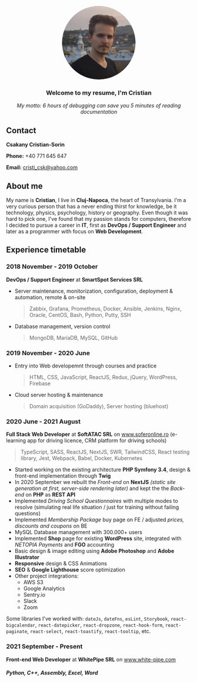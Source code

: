 <p align="center" color="gray">
  <img src="https://raw.githubusercontent.com/cristicsk/curriculum-vitae/main/public/me.png" height="auto" width="200" style="border-radius:50%">
</p>


<h3 align="center">
   Welcome to my resume, I'm Cristian
</h3>
<div align="center">
<em>
  My motto: 6 hours of debugging can save you 5 minutes of reading documentation
</em>
</div>

## Contact
**Csakany Cristian-Sorin**

**Phone:** +40 771 645 647

**Email:** cristi_csk@yahoo.com



## About me
My name is **Cristian**, I live in **Cluj-Napoca**, the heart of Transylvania. I'm a very curious person that has a never ending thirst for knowledge, be it technology, physics, psychology, history or geography. Even though it was hard to pick one, I've found that my passion stands for computers, therefore I decided to pursue a career in **IT**, first as **DevOps / Support Engineer** and later as a programmer with focus on **Web Development**.



## Experience timetable
### 2018 November - 2019 October 
**DevOps / Support Engineer** at **SmartSpot Services SRL**
- Server maintenance, monitorization, configuration, deployment & automation, remote & on-site
  > Zabbix, Grafana, Prometheus, Docker, Ansible, Jenkins, Nginx, Oracle, CentOS, Bash, Python, Putty, SSH
- Database management, version control
  > MongoDB, MariaDB, MySQL, GitHub

### 2019 November - 2020 June
- Entry into Web developemnt through courses and practice
  > HTML, CSS, JavaScript, ReactJS, Redux, jQuery, WordPress, Firebase
- Cloud server hosting & maintenance
  > Domain acquisition (GoDaddy), Server hosting (bluehost)

### 2020 June - 2021 August
**Full Stack Web Developer** at **SoftATAC SRL** on www.soferonline.ro (e-learning app for driving licence, CRM platform for driving schools)
> TypeScript, SASS, ReactJS, NextJS, SWR, TailwindCSS, React testing library, Jest, Webpack, Babel, Docker, Kubernetes
- Started working on the existing architecture **PHP Symfony 3.4**, design & front-end implementation through **Twig**
- In 2020 September we rebuilt the *Front-end* on **NextJS** *(static site generation at first, server-side rendering later)* and kept the the *Back-end* on **PHP** as **REST API** 
- Implemented *Driving School Questionnaires* with multiple modes to resolve (simulating real life situation / just for training without failing questions)
- Implemented *Membership Package* buy page on FE / adjusted *prices, discounts and coupons* on BE 
- MySQL Database management with 300.000+ users
- Implemented **Shop** page for existing **WordPress** site, integrated with *NETOPIA Payments* and **FGO** accounting
- Basic design & image editing using **Adobe Photoshop** and **Adobe Illustrator**
- **Responsive** design & CSS Animations
- **SEO** & **Google  Lighthouse** score optimization
- Other project integrations:
  - AWS S3 
  - Google Analytics
  - Sentry.io
  - Slack
  - Zoom
 
 
Some libraries I've worked with: `dateJs`, `dateFns`, `esLint`,  `Storybook`, `react-bigcalendar`, `react-datepicker`, `react-dropzone`, `react-hook-form`, `react-paginate`, `react-select`, `react-toastify`, `react-tooltip`, etc.
  
### 2021 September - Present
**Front-end Web Developer** at **WhitePipe SRL** on www.white-pipe.com



#####  Python, C++, Assembly, Excel, Word

